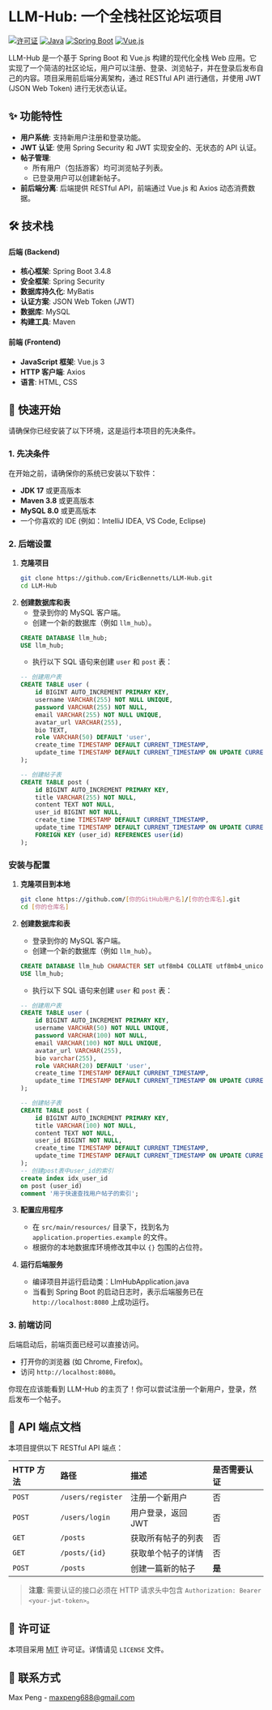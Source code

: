 # LLM-Hub: 一个全栈社区论坛项目

[![许可证](https://img.shields.io/badge/license-MIT-blue.svg)](https://opensource.org/licenses/MIT)
[![Java](https://img.shields.io/badge/Java-17+-orange.svg)](https://www.java.com)
[![Spring Boot](https://img.shields.io/badge/Spring%20Boot-3.x-brightgreen.svg)](https://spring.io/projects/spring-boot)
[![Vue.js](https://img.shields.io/badge/Vue.js-3.x-4FC08D.svg)](https://vuejs.org/)

LLM-Hub 是一个基于 Spring Boot 和 Vue.js 构建的现代化全栈 Web 应用。它实现了一个简洁的社区论坛，用户可以注册、登录、浏览帖子，并在登录后发布自己的内容。项目采用前后端分离架构，通过 RESTful API 进行通信，并使用 JWT (JSON Web Token) 进行无状态认证。
## ✨ 功能特性

*   **用户系统**: 支持新用户注册和登录功能。
*   **JWT 认证**: 使用 Spring Security 和 JWT 实现安全的、无状态的 API 认证。
*   **帖子管理**:
    *   所有用户（包括游客）均可浏览帖子列表。
    *   已登录用户可以创建新帖子。
*   **前后端分离**: 后端提供 RESTful API，前端通过 Vue.js 和 Axios 动态消费数据。

## 🛠️ 技术栈

#### 后端 (Backend)
*   **核心框架**: Spring Boot 3.4.8
*   **安全框架**: Spring Security
*   **数据库持久化**: MyBatis
*   **认证方案**: JSON Web Token (JWT)
*   **数据库**: MySQL
*   **构建工具**: Maven

#### 前端 (Frontend)
*   **JavaScript 框架**: Vue.js 3
*   **HTTP 客户端**: Axios
*   **语言**: HTML, CSS

## 🚀 快速开始

请确保你已经安装了以下环境，这是运行本项目的先决条件。

### 1. 先决条件
在开始之前，请确保你的系统已安装以下软件：
*   **JDK 17** 或更高版本
*   **Maven 3.8** 或更高版本
*   **MySQL 8.0** 或更高版本
*   一个你喜欢的 IDE (例如：IntelliJ IDEA, VS Code, Eclipse)

### 2. 后端设置

1.  **克隆项目**
    ```bash
    git clone https://github.com/EricBennetts/LLM-Hub.git
    cd LLM-Hub
    ```
2.  **创建数据库和表**
    *   登录到你的 MySQL 客户端。
    *   创建一个新的数据库（例如 `llm_hub`）。
      ```sql
      CREATE DATABASE llm_hub;
      USE llm_hub;
      ```
    *   执行以下 SQL 语句来创建 `user` 和 `post` 表：
      ```sql
      -- 创建用户表
      CREATE TABLE user (
          id BIGINT AUTO_INCREMENT PRIMARY KEY,
          username VARCHAR(255) NOT NULL UNIQUE,
          password VARCHAR(255) NOT NULL,
          email VARCHAR(255) NOT NULL UNIQUE,
          avatar_url VARCHAR(255),
          bio TEXT,
          role VARCHAR(50) DEFAULT 'user',
          create_time TIMESTAMP DEFAULT CURRENT_TIMESTAMP,
          update_time TIMESTAMP DEFAULT CURRENT_TIMESTAMP ON UPDATE CURRENT_TIMESTAMP
      );

      -- 创建帖子表
      CREATE TABLE post (
          id BIGINT AUTO_INCREMENT PRIMARY KEY,
          title VARCHAR(255) NOT NULL,
          content TEXT NOT NULL,
          user_id BIGINT NOT NULL,
          create_time TIMESTAMP DEFAULT CURRENT_TIMESTAMP,
          update_time TIMESTAMP DEFAULT CURRENT_TIMESTAMP ON UPDATE CURRENT_TIMESTAMP,
          FOREIGN KEY (user_id) REFERENCES user(id)
      );
      ```

### 安装与配置

1.  **克隆项目到本地**
    ```bash
    git clone https://github.com/[你的GitHub用户名]/[你的仓库名].git
    cd [你的仓库名]
    ```

2.  **创建数据库和表**
    *   登录到你的 MySQL 客户端。
    *   创建一个新的数据库（例如 `llm_hub`）。
      ```sql
      CREATE DATABASE llm_hub CHARACTER SET utf8mb4 COLLATE utf8mb4_unicode_ci;
      USE llm_hub;
      ```
    *   执行以下 SQL 语句来创建 `user` 和 `post` 表：
      ```sql
      -- 创建用户表
      CREATE TABLE user (
          id BIGINT AUTO_INCREMENT PRIMARY KEY,
          username VARCHAR(50) NOT NULL UNIQUE,
          password VARCHAR(100) NOT NULL,
          email VARCHAR(100) NOT NULL UNIQUE,
          avatar_url VARCHAR(255),
          bio varchar(255),
          role VARCHAR(20) DEFAULT 'user',
          create_time TIMESTAMP DEFAULT CURRENT_TIMESTAMP,
          update_time TIMESTAMP DEFAULT CURRENT_TIMESTAMP ON UPDATE CURRENT_TIMESTAMP
      );

      -- 创建帖子表
      CREATE TABLE post (
          id BIGINT AUTO_INCREMENT PRIMARY KEY,
          title VARCHAR(100) NOT NULL,
          content TEXT NOT NULL,
          user_id BIGINT NOT NULL,
          create_time TIMESTAMP DEFAULT CURRENT_TIMESTAMP,
          update_time TIMESTAMP DEFAULT CURRENT_TIMESTAMP ON UPDATE CURRENT_TIMESTAMP
      );
    -- 创建post表中user_id的索引
      create index idx_user_id
      on post (user_id)
      comment '用于快速查找用户帖子的索引';
      ```
       
3.  **配置应用程序**
    *   在 `src/main/resources/` 目录下，找到名为 `application.properties.example` 的文件。
    *   根据你的本地数据库环境修改其中以 `{}` 包围的占位符。


4.  **运行后端服务**
    *   编译项目并运行启动类：LlmHubApplication.java
    *   当看到 Spring Boot 的启动日志时，表示后端服务已在 `http://localhost:8080` 上成功运行。

### 3. 前端访问

后端启动后，前端页面已经可以直接访问。

*   打开你的浏览器 (如 Chrome, Firefox)。
*   访问 `http://localhost:8080`。

你现在应该能看到 LLM-Hub 的主页了！你可以尝试注册一个新用户，登录，然后发布一个帖子。

## 📖 API 端点文档

本项目提供以下 RESTful API 端点：

| HTTP 方法 | 路径                 | 描述                 | 是否需要认证 |
| :-------- | :------------------- | :------------------- | :----------- |
| `POST`    | `/users/register`    | 注册一个新用户       | 否           |
| `POST`    | `/users/login`       | 用户登录，返回 JWT   | 否           |
| `GET`     | `/posts`             | 获取所有帖子的列表   | 否           |
| `GET`     | `/posts/{id}`        | 获取单个帖子的详情   | 否           |
| `POST`    | `/posts`             | 创建一篇新的帖子     | **是**       |

> **注意**: 需要认证的接口必须在 HTTP 请求头中包含 `Authorization: Bearer <your-jwt-token>`。


## 📜 许可证

本项目采用 [MIT](https://opensource.org/licenses/MIT) 许可证。详情请见 `LICENSE` 文件。

## 📧 联系方式

Max Peng - maxpeng688@gmail.com

